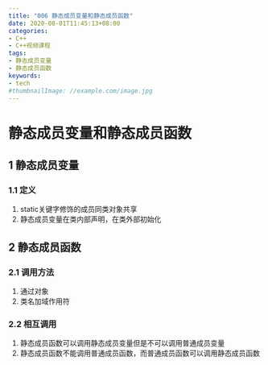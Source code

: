 ```yaml
---
title: "006 静态成员变量和静态成员函数"
date: 2020-08-01T11:45:13+08:00
categories:
- C++
- C++视频课程
tags:
- 静态成员变量
- 静态成员函数
keywords:
- tech
#thumbnailImage: //example.com/image.jpg
---
```


<!--more-->
# 静态成员变量和静态成员函数

## 1 静态成员变量

### 1.1 定义
1. static关键字修饰的成员同类对象共享
2. 静态成员变量在类内部声明，在类外部初始化

## 2 静态成员函数

### 2.1 调用方法
1. 通过对象
2. 类名加域作用符

### 2.2 相互调用
1. 静态成员函数可以调用静态成员变量但是不可以调用普通成员变量
2. 静态成员函数不能调用普通成员函数，而普通成员函数可以调用静态成员函数